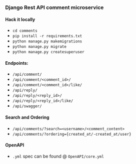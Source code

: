 ### Django Rest API comment microservice

#### Hack it locally
* `cd comments`
* `pip install -r requirements.txt`
* `python manage.py makemigrations`
* `python manage.py migrate`
* `python manage.py createsuperuser`

#### Endpoints:
* `/api/comment/`
* `/api/comment/<comment_id>/`
* `/api/comment/<comment_id>/like/`
* `/api/reply/`
* `/api/reply/<reply_id>/`
* `/api/reply/<reply_id>/like/`
* `/api/swagger/`

#### Search and Ordering
* `/api/comments/?search=<username>/<comment_content>`
* `/api/comments/?ordering={created_at/-created_at/user}`

#### OpenAPI
* `.yml` spec can be found @ `OpenAPI/core.yml`
